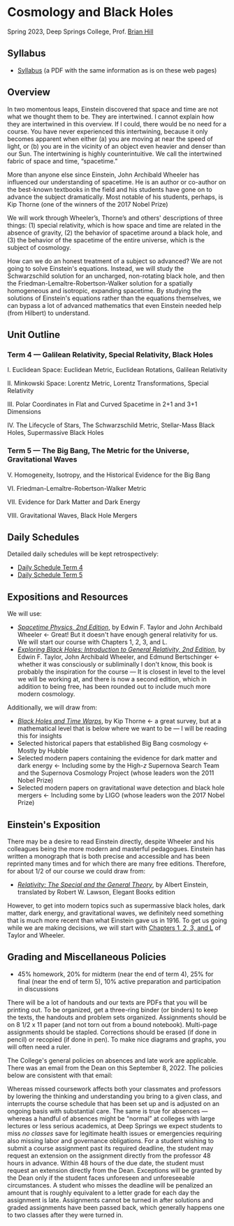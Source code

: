 # Cosmology and Black Holes

Spring 2023, Deep Springs College, Prof. [Brian Hill](../index.html)

## Syllabus

* [Syllabus](./CosmologySyllabus.pdf) (a PDF with the same information as is on these web pages)

## Overview

In two momentous leaps, Einstein discovered that space and time are not what we thought them to be. They are intertwined. I cannot explain how they are intertwined in this overview. If I could, there would be no need for a course. You have never experienced this intertwining, because it only becomes apparent when either (a) you are moving at near the speed of light, or (b) you are in the vicinity of an object even heavier and denser than our Sun. The intertwining is highly counterintuitive. We call the intertwined fabric of space and time, &ldquo;spacetime.&rdquo;

More than anyone else since Einstein, John Archibald Wheeler has influenced our understanding of spacetime. He is an author or co-author on the best-known textbooks in the field and his students have gone on to advance the subject dramatically. Most notable of his students, perhaps, is Kip Thorne (one of the winners of the 2017 Nobel Prize)

We will work through Wheeler’s, Thorne’s and others' descriptions of three things: (1) special relativity, which is how space and time are related in the absence of gravity, (2) the behavior of spacetime around a black hole, and (3) the behavior of the spacetime of the entire universe, which is the subject of cosmology.

How can we do an honest treatment of a subject so advanced? We are not going to solve Einstein's equations. Instead, we will study the Schwarzschild solution for an uncharged, non-rotating black hole, and then the Friedman-Lema&icirc;tre-Robertson-Walker solution for a spatially homogeneous and isotropic, expanding spacetime. By studying the solutions of Einstein's equations rather than the equations themselves, we can bypass a lot of advanced mathematics that even Einstein needed help (from Hilbert) to understand.

## Unit Outline

### Term 4 &mdash; Galilean Relativity, Special Relativity, Black Holes

I. Euclidean Space: Euclidean Metric, Euclidean Rotations, Galilean Relativity

II. Minkowski Space: Lorentz Metric, Lorentz Transformations, Special Relativity

III. Polar Coordinates in Flat and Curved Spacetime in 2+1 and 3+1 Dimensions

IV. The Lifecycle of Stars, The Schwarzschild Metric, Stellar-Mass Black Holes, Supermassive Black Holes

### Term 5 &mdash; The Big Bang, The Metric for the Universe, Gravitational Waves

V. Homogeneity, Isotropy, and the Historical Evidence for the Big Bang

VI. Friedman-Lema&icirc;tre-Robertson-Walker Metric

VII. Evidence for Dark Matter and Dark Energy

VIII. Gravitational Waves, Black Hole Mergers

## Daily Schedules

Detailed daily schedules will be kept retrospectively:

* [Daily Schedule Term 4](./daily_schedule-term_4.html)
* [Daily Schedule Term 5](./daily_schedule-term_5.html)

## Expositions and Resources

We will use:

* [*Spacetime Physics, 2nd Edition*](./resources/TaylorWheeler-SpacetimePhysics-2ndEdition-Chapters123L.pdf), by Edwin F. Taylor and John Archibald Wheeler &larr; Great! But it doesn't have enough general relativity for us. We will start our course with Chapters 1, 2, 3, and L.
* [*Exploring Black Holes: Introduction to General Relativity, 2nd Edition*](./resources/TaylorWheelerBertschinger-ExploringBlackHoles-2ndEdition.pdf), by Edwin F. Taylor, John Archibald Wheeler, and Edmund Bertschinger &larr; whether it was consciously or subliminally I don't know, this book is probably the inspiration for the course &mdash; It is closest in level to the level we will be working at, and there is now a second edition, which in addition to being free, has been rounded out to include much more modern cosmology.

Additionally, we will draw from:

* [*Black Holes and Time Warps*](https://www.amazon.com/dp/0393312763), by Kip Thorne &larr; a great survey, but at a mathematical level that is below where we want to be &mdash; I will be reading this for insights
* Selected historical papers that established Big Bang cosmology &larr; Mostly by Hubble
* Selected modern papers containing the evidence for dark matter and dark energy &larr; Including some by the High-*z* Supernova Search Team and the Supernova Cosmology Project (whose leaders won the 2011 Nobel Prize)
* Selected modern papers on gravitational wave detection and black hole mergers &larr; Including some by LIGO (whose leaders won the 2017 Nobel Prize)

## Einstein's Exposition

There may be a desire to read Einstein directly, despite Wheeler and his colleagues being the more modern and masterful pedagogues. Einstein has written a monograph that is both precise and accessible and has been reprinted many times and for which there are many free editions. Therefore, for about 1/2 of our course we could draw from:

* [*Relativity: The Special and the General Theory*](./resources/Einstein-Relativity-1916-ElegantBooks.pdf), by Albert Einstein, translated by Robert W. Lawson, Elegant Books edition

However, to get into modern topics such as supermassive black holes, dark matter, dark energy, and gravitational waves, we definitely need something that is much more recent than what Einstein gave us in 1916. To get us going while we are making decisions, we will start with [Chapters 1, 2, 3, and L](./resources/TaylorWheeler-SpacetimePhysics-2ndEdition-Chapters123L.pdf) of Taylor and Wheeler.

## Grading and Miscellaneous Policies

* 45% homework, 20% for midterm (near the end of term 4), 25% for final (near the end of term 5), 10% active preparation and participation in discussions

There will be a lot of handouts and our texts are PDFs that you will be printing out. To be organized, get a three-ring binder (or binders) to keep the texts, the handouts and problem sets organized. Assignments should be on 8 1/2 x 11 paper (and not torn out from a bound notebook). Multi-page assignments should be stapled. Corrections should be erased (if done in pencil) or recopied (if done in pen). To make nice diagrams and graphs, you will often need a ruler.

The College's general policies on absences and late work are applicable. There was an email from the Dean on this September 8, 2022. The policies below are consistent with that email:

Whereas missed coursework affects both your classmates and professors by lowering the thinking and understanding you bring to a given class, and interrupts the course schedule that has been set up and is adjusted on an ongoing basis with substantial care. The same is true for absences &mdash; whereas a handful of absences might be &ldquo;normal&rdquo; at colleges with large lectures or less serious academics, at Deep Springs we expect students to miss *no classes* save for legitimate health issues or emergencies requiring also missing labor and governance obligations. For a student wishing to submit a course assignment past its required deadline, the student may request an extension on the assignment directly from the professor 48 hours in advance. Within 48 hours of the due date, the student must request an extension directly from the Dean. Exceptions will be granted by the Dean only if the student faces unforeseen and unforeseeable circumstances. A student who misses the deadline will be penalized an amount that is roughly equivalent to a letter grade for each day the assignment is late. Assignments cannot be turned in after solutions and graded assignments have been passed back, which generally happens one to two classes after they were turned in.

